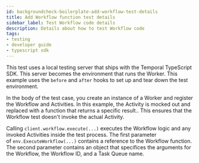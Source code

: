 ```yaml
---
id: backgroundcheck-boilerplate-add-workflow-test-details
title: Add Workflow function test details
sidebar_label: Test Workflow code details
description: Details about how to test Workflow code
tags:
- testing
- developer guide
- typescript sdk
---
```


<!-- DO NOT EDIT THIS FILE DIRECTLY.
THIS FILE IS GENERATED from https://github.com/temporalio/documentation-samples-typescript/blob/fixes/chapter_project_setup/backgroundcheck/src/mocha/backgroundcheck.test.ts. -->

This test uses a local testing server that ships with the Temporal TypeScript SDK.
This server becomes the environment that runs the Worker. This example uses the `before` and `after` hooks
to set up and tear down the test environment.

In the body of the test case, you create an instance of a Worker and register the Workflow and Activities.
In this example, the Activity is mocked out and replaced with a function that returns a specific result..
This ensures that the Workflow test doesn't invoke the actual Activity.

Calling `client.workflow.execute(...)` executes the Workflow logic and any invoked Activities inside the test process.
The first parameter of `env.ExecuteWorkflow(...)` contains a reference to the
Workflow function. The second parameter contains an object that specifices the arguments for the Workflow, the Workflow ID,
and a Task Queue name.
